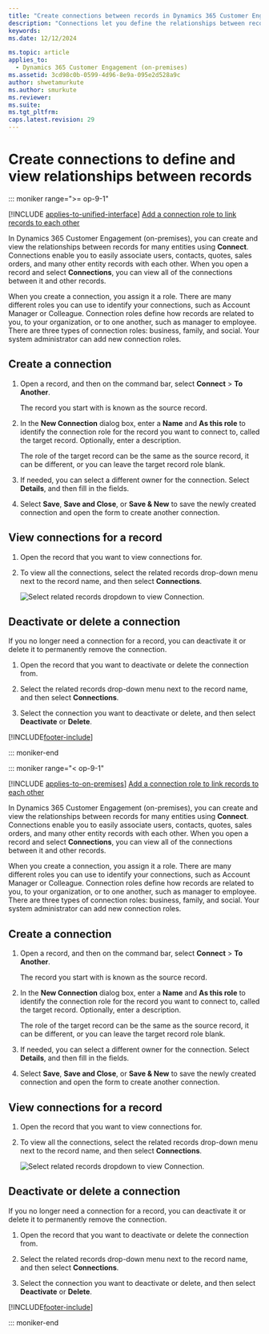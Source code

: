 ```yaml
---
title: "Create connections between records in Dynamics 365 Customer Engagement (on-premises)"
description: "Connections let you define the relationships between records for many entities. This page explains how to create, view, and deactivate or delete a connection."
keywords: 
ms.date: 12/12/2024

ms.topic: article
applies_to: 
  - Dynamics 365 Customer Engagement (on-premises)
ms.assetid: 3cd98c0b-0599-4d96-8e9a-095e2d528a9c
author: shwetamurkute
ms.author: smurkute
ms.reviewer: 
ms.suite: 
ms.tgt_pltfrm: 
caps.latest.revision: 29
---
```


# Create connections to define and view relationships between records

::: moniker range=">= op-9-1"

[!INCLUDE [applies-to-unified-interface](../includes/applies-to-unified-interface.md)] [Add a connection role to link records to each other](/powerapps/user/add-connection-role)

In Dynamics 365 Customer Engagement (on-premises), you can create and view the relationships between records for many entities using **Connect**. Connections enable you to easily associate users, contacts, quotes, sales orders, and many other entity records with each other. When you open a record and select **Connections**, you can view all of the connections between it and other records.  
  
 When you create a connection, you assign it a role. There are many different roles you can use to identify your connections, such as Account Manager or Colleague. Connection roles define how records are related to you, to your organization, or to one another, such as manager to employee. There are three types of connection roles: business, family, and social. Your system administrator can add new connection roles.  
  
<a name="BKMK_Createconnection"></a>   
## Create a connection  
  
1.  Open a record, and then on the command bar, select **Connect** > **To Another**.  
  
     The record you start with is known as the source record.  
  
2.  In the **New Connection** dialog box, enter a **Name** and **As this role** to identify the connection role for the record you want to connect to, called the target record. Optionally, enter a description.  
  
     The role of the target record can be the same as the source record, it can be different, or you can leave the target record role blank.  
  
3.  If needed, you can select a different owner for the connection. Select **Details**, and then fill in the fields.  
  
4.  Select **Save**, **Save and Close**, or **Save & New** to save the newly created connection and open the form to create another connection.  
  
<a name="BKMK_Viewconnections"></a>   
## View connections for a record  
  
1. Open the record that you want to view connections for.  
  
2. To view all the connections, select the related records drop-down menu next to the record name, and then select **Connections**.  
  
   ![Select related records dropdown to view Connection.](../basics/media/select-related-records-view-connection.png "Select related records dropdown to view Connection")  
  
<a name="BKMK_Deactivateordelete"></a>   
## Deactivate or delete a connection  
 If you no longer need a connection for a record, you can deactivate it or delete it to permanently remove the connection.  
  
1.  Open the record that you want to deactivate or delete the connection from.  
  
2.  Select the related records drop-down menu next to the record name, and then select **Connections**.  
  
3.  Select the connection you want to deactivate or delete, and then select **Deactivate** or **Delete**.  
  

[!INCLUDE[footer-include](../../../includes/footer-banner.md)]

::: moniker-end

::: moniker range="< op-9-1"


[!INCLUDE [applies-to-on-premises](../includes/applies-to-on-premises.md)] [Add a connection role to link records to each other](/powerapps/user/add-connection-role)

In Dynamics 365 Customer Engagement (on-premises), you can create and view the relationships between records for many entities using **Connect**. Connections enable you to easily associate users, contacts, quotes, sales orders, and many other entity records with each other. When you open a record and select **Connections**, you can view all of the connections between it and other records.  
  
 When you create a connection, you assign it a role. There are many different roles you can use to identify your connections, such as Account Manager or Colleague. Connection roles define how records are related to you, to your organization, or to one another, such as manager to employee. There are three types of connection roles: business, family, and social. Your system administrator can add new connection roles.  
  
<a name="BKMK_Createconnection"></a>   
## Create a connection  
  
1.  Open a record, and then on the command bar, select **Connect** > **To Another**.  
  
     The record you start with is known as the source record.  
  
2.  In the **New Connection** dialog box, enter a **Name** and **As this role** to identify the connection role for the record you want to connect to, called the target record. Optionally, enter a description.  
  
     The role of the target record can be the same as the source record, it can be different, or you can leave the target record role blank.  
  
3.  If needed, you can select a different owner for the connection. Select **Details**, and then fill in the fields.  
  
4.  Select **Save**, **Save and Close**, or **Save & New** to save the newly created connection and open the form to create another connection.  
  
<a name="BKMK_Viewconnections"></a>   
## View connections for a record  
  
1. Open the record that you want to view connections for.  
  
2. To view all the connections, select the related records drop-down menu next to the record name, and then select **Connections**.  
  
   ![Select related records dropdown to view Connection.](../basics/media/select-related-records-view-connection.png "Select related records dropdown to view Connection")  
  
<a name="BKMK_Deactivateordelete"></a>   
## Deactivate or delete a connection  
 If you no longer need a connection for a record, you can deactivate it or delete it to permanently remove the connection.  
  
1.  Open the record that you want to deactivate or delete the connection from.  
  
2.  Select the related records drop-down menu next to the record name, and then select **Connections**.  
  
3.  Select the connection you want to deactivate or delete, and then select **Deactivate** or **Delete**.  
  



[!INCLUDE[footer-include](../../../includes/footer-banner.md)]

::: moniker-end
